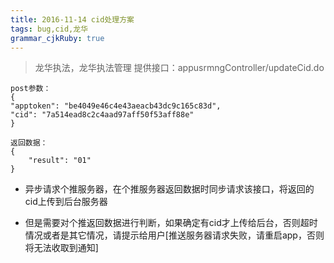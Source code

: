 ```yaml
---
title: 2016-11-14 cid处理方案
tags: bug,cid,龙华
grammar_cjkRuby: true
---
```


> 龙华执法，龙华执法管理 提供接口：appusrmngController/updateCid.do

	post参数：
    {
    "apptoken": "be4049e46c4e43aeacb43dc9c165c83d",
    "cid": "7a514ead8c2c4aad97aff50f53aff88e"
    }

    返回数据：
    {
    	"result": "01"
    }
    

 - 异步请求个推服务器，在个推服务器返回数据时同步请求该接口，将返回的cid上传到后台服务器

 - 但是需要对个推返回数据进行判断，如果确定有cid才上传给后台，否则超时情况或者是其它情况，请提示给用户[推送服务器请求失败，请重启app，否则将无法收取到通知]